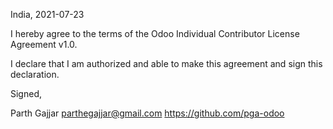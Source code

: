 India, 2021-07-23

I hereby agree to the terms of the Odoo Individual Contributor License
Agreement v1.0.

I declare that I am authorized and able to make this agreement and sign this
declaration.

Signed,

Parth Gajjar parthegajjar@gmail.com https://github.com/pga-odoo
